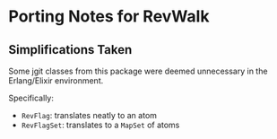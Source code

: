 # Porting Notes for RevWalk

## Simplifications Taken

Some jgit classes from this package were deemed unnecessary in the Erlang/Elixir environment.

Specifically:

* `RevFlag`: translates neatly to an atom
* `RevFlagSet`: translates to a `MapSet` of atoms

